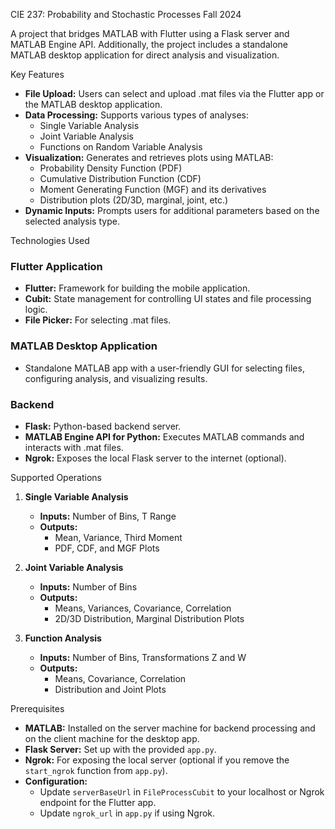 CIE 237: Probability and Stochastic Processes Fall 2024

A project that bridges MATLAB with Flutter using a Flask server and MATLAB Engine API. Additionally, the project includes a standalone MATLAB desktop application for direct analysis and visualization.

Key Features
- **File Upload:** Users can select and upload .mat files via the Flutter app or the MATLAB desktop application.
- **Data Processing:** Supports various types of analyses:
  - Single Variable Analysis
  - Joint Variable Analysis
  - Functions on Random Variable Analysis
- **Visualization:** Generates and retrieves plots using MATLAB:
  - Probability Density Function (PDF)
  - Cumulative Distribution Function (CDF)
  - Moment Generating Function (MGF) and its derivatives
  - Distribution plots (2D/3D, marginal, joint, etc.)
- **Dynamic Inputs:** Prompts users for additional parameters based on the selected analysis type.

Technologies Used
### Flutter Application
- **Flutter:** Framework for building the mobile application.
- **Cubit:** State management for controlling UI states and file processing logic.
- **File Picker:** For selecting .mat files.

### MATLAB Desktop Application
- Standalone MATLAB app with a user-friendly GUI for selecting files, configuring analysis, and visualizing results.

### Backend
- **Flask:** Python-based backend server.
- **MATLAB Engine API for Python:** Executes MATLAB commands and interacts with .mat files.
- **Ngrok:** Exposes the local Flask server to the internet (optional).

Supported Operations
1. **Single Variable Analysis**
   - **Inputs:** Number of Bins, T Range
   - **Outputs:**
     - Mean, Variance, Third Moment
     - PDF, CDF, and MGF Plots

2. **Joint Variable Analysis**
   - **Inputs:** Number of Bins
   - **Outputs:**
     - Means, Variances, Covariance, Correlation
     - 2D/3D Distribution, Marginal Distribution Plots

3. **Function Analysis**
   - **Inputs:** Number of Bins, Transformations Z and W
   - **Outputs:**
     - Means, Covariance, Correlation
     - Distribution and Joint Plots

Prerequisites
- **MATLAB:** Installed on the server machine for backend processing and on the client machine for the desktop app.
- **Flask Server:** Set up with the provided `app.py`.
- **Ngrok:** For exposing the local server (optional if you remove the `start_ngrok` function from `app.py`).
- **Configuration:**
  - Update `serverBaseUrl` in `FileProcessCubit` to your localhost or Ngrok endpoint for the Flutter app.
  - Update `ngrok_url` in `app.py` if using Ngrok.

